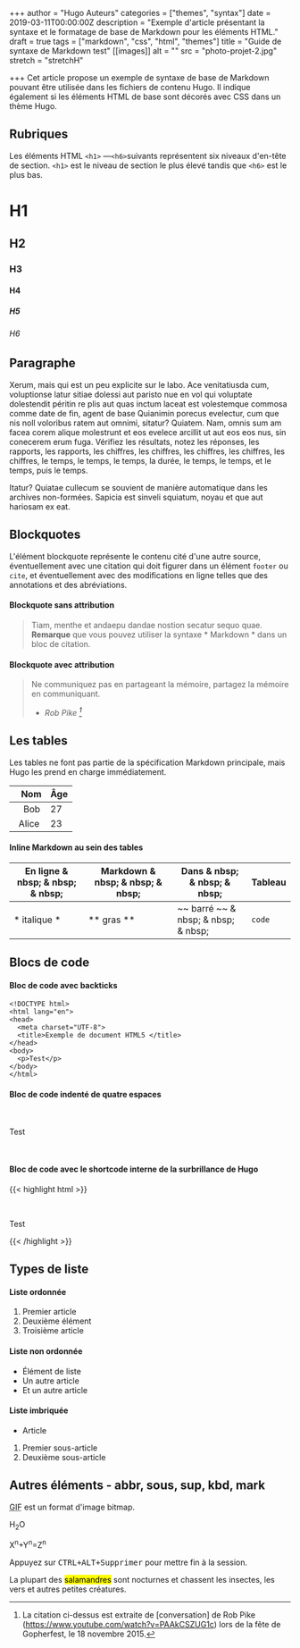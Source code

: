 +++
author = "Hugo Auteurs"
categories = ["themes", "syntax"]
date = 2019-03-11T00:00:00Z
description = "Exemple d'article présentant la syntaxe et le formatage de base de Markdown pour les éléments HTML."
draft = true
tags = ["markdown", "css", "html", "themes"]
title = "Guide de syntaxe de Markdown test"
[[images]]
alt = ""
src = "photo-projet-2.jpg"
stretch = "stretchH"

+++
Cet article propose un exemple de syntaxe de base de Markdown pouvant être utilisée dans les fichiers de contenu Hugo. Il indique également si les éléments HTML de base sont décorés avec CSS dans un thème Hugo.
<!--more-->

## Rubriques

Les éléments HTML `<h1>` —` <h6> `suivants représentent six niveaux d'en-tête de section. `<h1>` est le niveau de section le plus élevé tandis que `<h6>` est le plus bas.

# H1
## H2
### H3
#### H4
##### H5
###### H6

## Paragraphe

Xerum, mais qui est un peu explicite sur le labo. Ace venitatiusda cum, voluptionse latur sitiae dolessi aut paristo nue en vol qui voluptate dolestendit péritin re plis aut quas inctum laceat est volestemque commosa comme date de fin, agent de base Quianimin porecus evelectur, cum que nis noll voloribus ratem aut omnimi, sitatur? Quiatem. Nam, omnis sum am facea corem alique molestrunt et eos evelece arcillit ut aut eos eos nus, sin conecerem erum fuga. Vérifiez les résultats, notez les réponses, les rapports, les rapports, les chiffres, les chiffres, les chiffres, les chiffres, les chiffres, le temps, le temps, le temps, la durée, le temps, le temps, et le temps, puis le temps.

Itatur? Quiatae cullecum se souvient de manière automatique dans les archives non-formées. Sapicia est sinveli squiatum, noyau et que aut hariosam ex eat.

## Blockquotes

L'élément blockquote représente le contenu cité d'une autre source, éventuellement avec une citation qui doit figurer dans un élément `footer` ou` cite`, et éventuellement avec des modifications en ligne telles que des annotations et des abréviations.

#### Blockquote sans attribution

> Tiam, menthe et andaepu dandae nostion secatur sequo quae.
> **Remarque** que vous pouvez utiliser la syntaxe * Markdown * dans un bloc de citation.

#### Blockquote avec attribution

> Ne communiquez pas en partageant la mémoire, partagez la mémoire en communiquant. </p>
> - <cite> Rob Pike [^1] </cite>


[^1]: La citation ci-dessus est extraite de [conversation] de Rob Pike (https://www.youtube.com/watch?v=PAAkCSZUG1c) lors de la fête de Gopherfest, le 18 novembre 2015.

## Les tables

Les tables ne font pas partie de la spécification Markdown principale, mais Hugo les prend en charge immédiatement.

   Nom | Âge
-------- | ------
    Bob | 27
  Alice | 23

#### Inline Markdown au sein des tables

| En ligne & nbsp; & nbsp; & nbsp; | Markdown & nbsp; & nbsp; & nbsp; | Dans & nbsp; & nbsp; & nbsp; | Tableau |
| ---------- | --------- | ----------------- | ---------- |
| * italique * | ** gras ** | ~~ barré ~~ & nbsp; & nbsp; & nbsp; | `code` |

## Blocs de code

#### Bloc de code avec backticks

```
<!DOCTYPE html>
<html lang="en">
<head>
  <meta charset="UTF-8">
  <title>Exemple de document HTML5 </title>
</head>
<body>
  <p>Test</p>
</body>
</html>
```
#### Bloc de code indenté de quatre espaces

    <!DOCTYPE html>
    <html lang="en">
    <head>
      <meta charset="UTF-8">
      <title>Exemple de document HTML5</title>
    </head>
    <body>
      <p>Test</p>
    </body>
    </html>

#### Bloc de code avec le shortcode interne de la surbrillance de Hugo
{{< highlight html >}}
<!DOCTYPE html>
<html lang="en">
<head>
  <meta charset="UTF-8">
  <title> Exemple de document HTML5 </title>
</head>
<body>
  <p>Test</p>
</body>
</html>
{{< /highlight >}}

## Types de liste

#### Liste ordonnée

1. Premier article
2. Deuxième élément
3. Troisième article

#### Liste non ordonnée

* Élément de liste
* Un autre article
* Et un autre article

#### Liste imbriquée

* Article
1. Premier sous-article
2. Deuxième sous-article

## Autres éléments - abbr, sous, sup, kbd, mark

<abbr title="Format d'échange graphique">GIF</abbr> est un format d'image bitmap.

H<sub>2</sub>O

X<sup>n</sup>+Y<sup>n</sup>=Z<sup>n</sup>

Appuyez sur <kbd><kbd>CTRL</kbd>+<kbd>ALT</kbd>+<kbd>Supprimer</kbd></kbd> pour mettre fin à la session.

La plupart des <mark>salamandres</mark> sont nocturnes et chassent les insectes, les vers et autres petites créatures.
